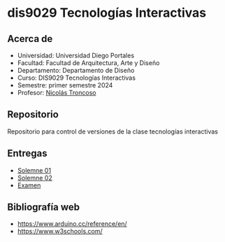 # dis9029 Tecnologías Interactivas

## Acerca de

- Universidad: Universidad Diego Portales
- Facultad: Facultad de Arquitectura, Arte y Diseño
- Departamento: Departamento de Diseño
- Curso: DIS9029 Tecnologías Interactivas
- Semestre: primer semestre 2024
- Profesor: [Nicolás Troncoso](https://github.com/nicotron/)

## Repositorio

Repositorio para control de versiones de la clase tecnologías interactivas

## Entregas

- [Solemne 01](./solemne01)
- [Solemne 02](./solemne02)
- [Examen](./examen)

## Bibliografía web

- <https://www.arduino.cc/reference/en/>
- <https://www.w3schools.com/>
